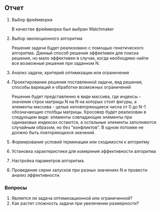 ## Отчет
1. Выбор фреймворка
   
   В качестве фреймворка был выбран Watchmaker
3. Выбор эволюционного алгоритма
   
   Решение задачи бцдет реализовано с помощью генетического алгоритма. Данный способ решения эффективен для поиска решения, но мало эффективен в случае, когда необходимо найти все возможные решения при заданном N.
3. Анализ задачи, критерий оптимизации или ограничения
4. Проектирование решения поставленной задачи, вид решения, способы вариаций и обработки возможных ограничений

   Решение будет представленно в виде массива, где индексы - значения строк матрицы N на N на которых стоят фигуры, а элементы массива - целые неповторяющиеся числа от 0 до N-1 обозначающие столбцы матрицы. Кросовер будет реализован в следующем виде: элементы совпадающие элементы при одинаковых индексах остаются, а остальные элементы заполняются случайным образом, но без "конфликтов". В одном потомке не должно быть повторяющихся значений. 
6. Формирование условий терминации или сходимости к алгоритму
7. Установка характеристики для измерения эффективности алгоритма
8. Настройка параметров алгоритма.
9. Проведение серии запусков при разных значениях N и провести анализ эффективности.

### Вопросы
1. Является ли задача оптимизационной или ограниченной?
2. Как растет сложность задачи при увеличении размерности?

